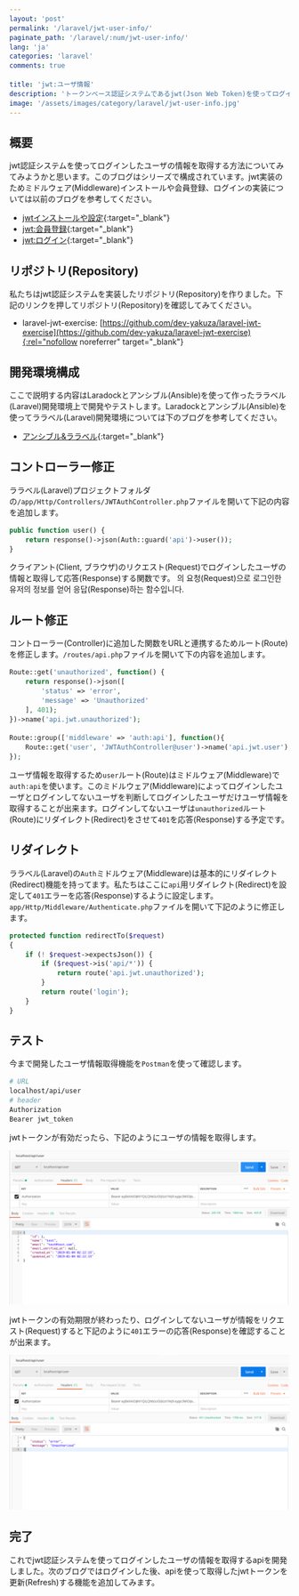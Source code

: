 ```yaml
---
layout: 'post'
permalink: '/laravel/jwt-user-info/'
paginate_path: '/laravel/:num/jwt-user-info/'
lang: 'ja'
categories: 'laravel'
comments: true

title: 'jwt:ユーザ情報'
description: 'トークンベース認証システムであるjwt(Json Web Token)を使ってログインしたユーザ情報を取得する方法についてみてみましょう。'
image: '/assets/images/category/laravel/jwt-user-info.jpg'
---
```



## 概要
jwt認証システムを使ってログインしたユーザの情報を取得する方法についてみてみようかと思います。このブログはシリーズで構成されています。jwt実装のためミドルウェア(Middleware)インストールや会員登録、ログインの実装については以前のブログを参考してください。

- [jwtインストールや設定]({{site.url}}/{{page.categories}}/jwt/){:target="_blank"}
- [jwt:会員登録]({{site.url}}/{{page.categories}}/jwt-signup){:target="_blank"}
- [jwt:ログイン]({{site.url}}/{{page.categories}}/jwt-signin){:target="_blank"}

## リポジトリ(Repository)
私たちはjwt認証システムを実装したリポジトリ(Repository)を作りました。下記のリンクを押してリポジトリ(Repository)を確認してみてください。

- laravel-jwt-exercise: [https://github.com/dev-yakuza/laravel-jwt-exercise](https://github.com/dev-yakuza/laravel-jwt-exercise){:rel="nofollow noreferrer" target="_blank"}

## 開発環境構成
ここで説明する内容はLaradockとアンシブル(Ansible)を使って作ったララベル(Laravel)開発環境上で開発やテストします。Laradockとアンシブル(Ansible)を使ってララベル(Laravel)開発環境については下のブログを参考してください。

- [アンシブル&ララベル]({{site.url}}/environment/ansible-laravel/){:target="_blank"}

## コントローラー修正　
ララベル(Laravel)プロジェクトフォルダの```/app/Http/Controllers/JWTAuthController.php```ファイルを開いて下記の内容を追加します。

```php
public function user() {
    return response()->json(Auth::guard('api')->user());
}
```

クライアント(Client, ブラウザ)のリクエスト(Request)でログインしたユーザの情報と取得して応答(Response)する関数です。
의 요청(Request)으로 로그인한 유저의 정보를 얻어 응답(Response)하는 함수입니다.

## ルート修正
コントローラー(Controller)に追加した関数をURLと連携するためルート(Route)を修正します。```/routes/api.php```ファイルを開いて下の内容を追加します。

```php
Route::get('unauthorized', function() {
    return response()->json([
        'status' => 'error',
        'message' => 'Unauthorized'
    ], 401);
})->name('api.jwt.unauthorized');

Route::group(['middleware' => 'auth:api'], function(){
    Route::get('user', 'JWTAuthController@user')->name('api.jwt.user');
});
```

ユーザ情報を取得するため```user```ルート(Route)はミドルウェア(Middleware)で```auth:api```を使います。このミドルウェア(Middleware)によってログインしたユーザとログインしてないユーザを判断してログインしたユーザだけユーザ情報を取得することが出来ます。ログインしてないユーザは```unauthorized```ルート(Route)にリダイレクト(Redirect)をさせて```401```を応答(Response)する予定です。

## リダイレクト
ララベル(Laravel)の```Auth```ミドルウェア(Middleware)は基本的にリダイレクト(Redirect)機能を持ってます。私たちはここに```api```用リダイレクト(Redirect)を設定して```401```エラーを応答(Response)するように設定します。```app/Http/Middleware/Authenticate.php```ファイルを開いて下記のように修正します。

```php
protected function redirectTo($request)
{
    if (! $request->expectsJson()) {
        if ($request->is('api/*')) {
            return route('api.jwt.unauthorized');
        }
        return route('login');
    }
}
```

## テスト
今まで開発したユーザ情報取得機能を```Postman```を使って確認します。

```bash
# URL
localhost/api/user
# header
Authorization
Bearer jwt_token
```

jwtトークンが有効だったら、下記のようにユーザの情報を取得します。

![get user info](/assets/images/category/laravel/jwt-user-info/get_user_info.png)

jwtトークンの有効期限が終わったり、ログインしてないユーザが情報をリクエスト(Request)すると下記のように```401```エラーの応答(Response)を確認することが出来ます。

![fail to get user info](/assets/images/category/laravel/jwt-user-info/fail_to_get_user_info.png)

## 完了
これでjwt認証システムを使ってログインしたユーザの情報を取得するapiを開発しました。次のブログではログインした後、apiを使って取得したjwtトークンを更新(Refresh)する機能を追加してみます。